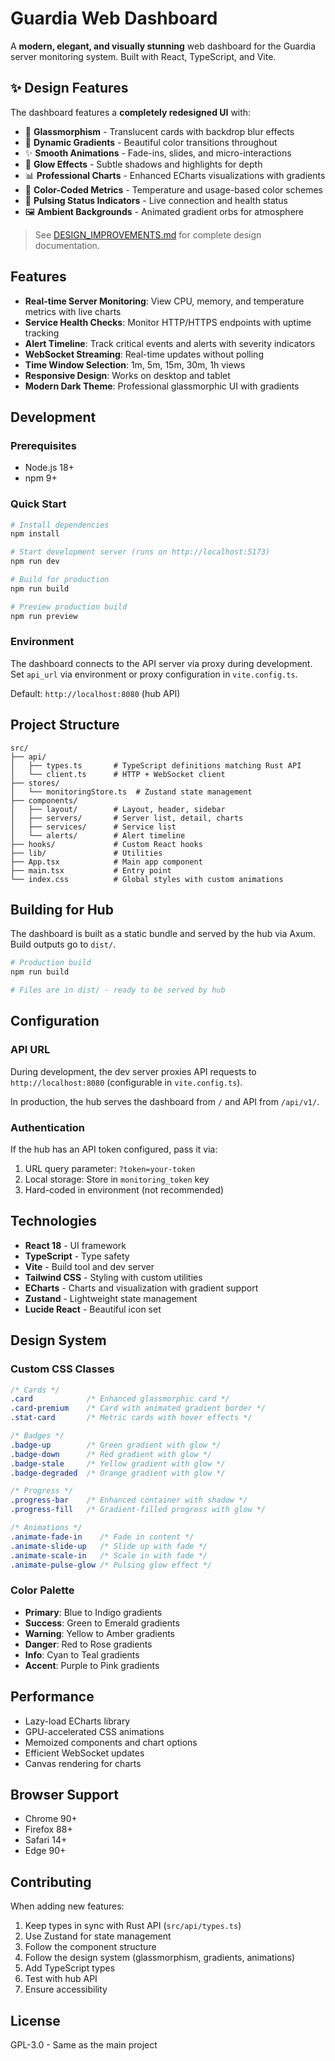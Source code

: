 # Guardia Web Dashboard

A **modern, elegant, and visually stunning** web dashboard for the Guardia server monitoring system. Built with React, TypeScript, and Vite.

## ✨ Design Features

The dashboard features a **completely redesigned UI** with:

- 🎨 **Glassmorphism** - Translucent cards with backdrop blur effects
- 🌈 **Dynamic Gradients** - Beautiful color transitions throughout
- ✨ **Smooth Animations** - Fade-ins, slides, and micro-interactions
- 💫 **Glow Effects** - Subtle shadows and highlights for depth
- 📊 **Professional Charts** - Enhanced ECharts visualizations with gradients
- 🎯 **Color-Coded Metrics** - Temperature and usage-based color schemes
- 🔄 **Pulsing Status Indicators** - Live connection and health status
- 🖼️ **Ambient Backgrounds** - Animated gradient orbs for atmosphere

> See [DESIGN_IMPROVEMENTS.md](./DESIGN_IMPROVEMENTS.md) for complete design documentation.

## Features

- **Real-time Server Monitoring**: View CPU, memory, and temperature metrics with live charts
- **Service Health Checks**: Monitor HTTP/HTTPS endpoints with uptime tracking
- **Alert Timeline**: Track critical events and alerts with severity indicators
- **WebSocket Streaming**: Real-time updates without polling
- **Time Window Selection**: 1m, 5m, 15m, 30m, 1h views
- **Responsive Design**: Works on desktop and tablet
- **Modern Dark Theme**: Professional glassmorphic UI with gradients

## Development

### Prerequisites

- Node.js 18+
- npm 9+

### Quick Start

```bash
# Install dependencies
npm install

# Start development server (runs on http://localhost:5173)
npm run dev

# Build for production
npm run build

# Preview production build
npm run preview
```

### Environment

The dashboard connects to the API server via proxy during development. Set `api_url` via environment or proxy configuration in `vite.config.ts`.

Default: `http://localhost:8080` (hub API)

## Project Structure

```
src/
├── api/
│   ├── types.ts       # TypeScript definitions matching Rust API
│   └── client.ts      # HTTP + WebSocket client
├── stores/
│   └── monitoringStore.ts  # Zustand state management
├── components/
│   ├── layout/        # Layout, header, sidebar
│   ├── servers/       # Server list, detail, charts
│   ├── services/      # Service list
│   └── alerts/        # Alert timeline
├── hooks/             # Custom React hooks
├── lib/               # Utilities
├── App.tsx            # Main app component
├── main.tsx           # Entry point
└── index.css          # Global styles with custom animations
```

## Building for Hub

The dashboard is built as a static bundle and served by the hub via Axum. Build outputs go to `dist/`.

```bash
# Production build
npm run build

# Files are in dist/ - ready to be served by hub
```

## Configuration

### API URL

During development, the dev server proxies API requests to `http://localhost:8080` (configurable in `vite.config.ts`).

In production, the hub serves the dashboard from `/` and API from `/api/v1/`.

### Authentication

If the hub has an API token configured, pass it via:

1. URL query parameter: `?token=your-token`
2. Local storage: Store in `monitoring_token` key
3. Hard-coded in environment (not recommended)

## Technologies

- **React 18** - UI framework
- **TypeScript** - Type safety
- **Vite** - Build tool and dev server
- **Tailwind CSS** - Styling with custom utilities
- **ECharts** - Charts and visualization with gradient support
- **Zustand** - Lightweight state management
- **Lucide React** - Beautiful icon set

## Design System

### Custom CSS Classes

```css
/* Cards */
.card            /* Enhanced glassmorphic card */
.card-premium    /* Card with animated gradient border */
.stat-card       /* Metric cards with hover effects */

/* Badges */
.badge-up        /* Green gradient with glow */
.badge-down      /* Red gradient with glow */
.badge-stale     /* Yellow gradient with glow */
.badge-degraded  /* Orange gradient with glow */

/* Progress */
.progress-bar    /* Enhanced container with shadow */
.progress-fill   /* Gradient-filled progress with glow */

/* Animations */
.animate-fade-in    /* Fade in content */
.animate-slide-up   /* Slide up with fade */
.animate-scale-in   /* Scale in with fade */
.animate-pulse-glow /* Pulsing glow effect */
```

### Color Palette

- **Primary**: Blue to Indigo gradients
- **Success**: Green to Emerald gradients
- **Warning**: Yellow to Amber gradients
- **Danger**: Red to Rose gradients
- **Info**: Cyan to Teal gradients
- **Accent**: Purple to Pink gradients

## Performance

- Lazy-load ECharts library
- GPU-accelerated CSS animations
- Memoized components and chart options
- Efficient WebSocket updates
- Canvas rendering for charts

## Browser Support

- Chrome 90+
- Firefox 88+
- Safari 14+
- Edge 90+

## Contributing

When adding new features:

1. Keep types in sync with Rust API (`src/api/types.ts`)
2. Use Zustand for state management
3. Follow the component structure
4. Follow the design system (glassmorphism, gradients, animations)
5. Add TypeScript types
6. Test with hub API
7. Ensure accessibility

## License

GPL-3.0 - Same as the main project
